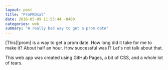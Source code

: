 ```yaml
---
layout: post
title: "ProPROsal"
date: 2016-05-09 11:53:44 -0400
categories: web
summary: "A really bad way to get a prom date"
---
```


[This][prom] is a way to get a prom date. How long did it take for me to make it? About half an hour. How successful was I? Let's not talk about that.

This web app was created using GitHub Pages, a bit of CSS, and a whole lot of tears.

[promposal]: http://h313.info/promprosal/index.html
